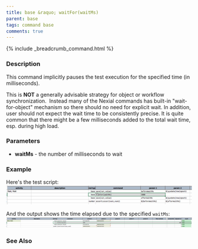 ```yaml
---
title: base &raquo; waitFor(waitMs)
parent: base
tags: command base
comments: true
---
```

{% include _breadcrumb_command.html %}


### Description
This command implicitly pauses the test execution for the specified time (in milliseconds).

This is **NOT** a generally advisable strategy for object or workflow synchronization.  Instead many of the 
Nexial commands has built-in "wait-for-object" mechanism so there should no need for explicit wait.  In addition, 
user should not expect the wait time to be consistently precise. It is quite common that there might be a few 
milliseconds added to the total wait time, esp. during high load.


### Parameters
- **waitMs** \- the number of milliseconds to wait


### Example
Here's the test script:<br/>
![script](image/waitFor_01.png)

And the output shows the time elapsed due to the specified `waitMs`:<br/>
![output](image/waitFor_02.png)


### See Also